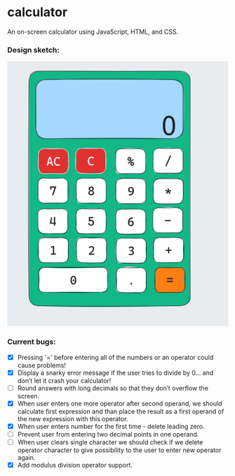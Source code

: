 # calculator

An on-screen calculator using JavaScript, HTML, and CSS.

### Design sketch:

![Design sketch](./img/doc/design-sketch.png)

### Current bugs:

- [x] Pressing '=' before entering all of the numbers or an operator could cause problems!
- [x] Display a snarky error message if the user tries to divide by 0… and don’t let it crash your calculator!
- [ ] Round answers with long decimals so that they don’t overflow the screen.
- [x] When user enters one more operator after second operand, we should calculate first expression and than place the result as a first operand of the new expression with this operator.
- [x] When user enters number for the first time - delete leading zero.
- [ ] Prevent user from entering two decimal points in one operand.
- [ ] When user clears single character we should check if we delete operator character to give possibility to the user to enter new operator again.
- [x] Add modulus division operator support.
